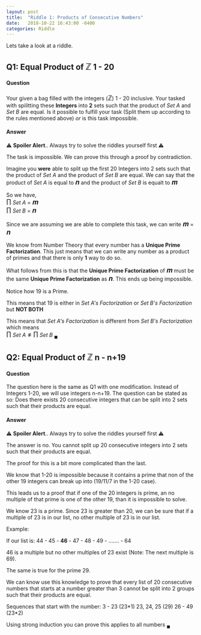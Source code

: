 ```yaml
---
layout: post
title:  "Riddle 1: Products of Consecutive Numbers"
date:   2018-10-22 16:43:00 -0400
categories: Riddle
---
```


Lets take a look at a riddle. 

## Q1: Equal Product of <font size="5">&integers;</font> 1 - 20

#### Question
Your given a bag filled with the integers (<font size="4">&integers;</font>) 1 - 20 inclusive.
Your tasked with spilitting these **Integers** into **2** sets such that the product of *Set A* and *Set B* are equal. Is it possible to fulfill your task (Split them up according to the rules mentioned above) *or* is this task impossible. 


#### Answer
⚠️ **Spoiler Alert**.. Always try to solve the riddles yourself first ⚠️ 

The task is impossible. We can prove this through a proof by contradiction. 

Imagine you **were** able to split up the first 20 Integers into 2 sets such that the product of *Set A* and the product of *Set B* are equal. We can say that the product of *Set A* is equal to <font size="4">𝒏</font> and the product of *Set B* is equalt to <font size="4">𝒎</font>

So we have,
<br> <font size="4">&prod;</font> *Set A* = <font size="4">𝒎</font>
<br> <font size="4">&prod;</font> *Set B*  = <font size="4">𝒏</font>

Since we are assuming we are able to complete this task, we can write <font size="4">𝒎</font> = <font size="4">𝒏</font>

We know from Number Theory that every number has a **Unique Prime Factorization**. This just means that we can write any number as a product of primes and that there is only **1** way to do so.

What follows from this is that the **Unique Prime Factorization** of <font size="4">𝒎</font> must be the same **Unique Prime Factorization** as <font size="4">𝒏</font>. This ends up being impossible. 

Notice how 19 is a Prime. 

This means that 19 is either in *Set A's Factorization* or *Set B's Factorization* but **NOT BOTH**

This means that  *Set A's Factorization* is different from *Set B's Factorization* which means <br><font size="4">&prod;</font> *Set A* <font size="4">≠</font> <font size="4">&prod;</font> *Set B* <sub>◼︎</sub>

## Q2: Equal Product of <font size="5">&integers;</font> n - n+19

#### Question
The question here is the same as Q1 with one modification. Instead of Integers 1-20, we will use integers n-n+19. The question can be stated as so: Does there exists 20 consecutive integers that can be split into 2 sets such that their products are equal.

#### Answer
⚠️ **Spoiler Alert**.. Always try to solve the riddles yourself first ⚠️ 

The answer is no. You cannot split up 20 consecutive integers into 2 sets such that their products are equal. 

The proof for this is a bit more complicated than the last. 

We know that 1-20 is impossible because it contains a prime that non of the other 19 integers can break up into (19/11/7 in the 1-20 case).

This leads us to a proof that if one of the 20 integers is prime, an no multiple of that prime is one of the other 19, than it is impossible to solve.

We know 23 is a prime. Since 23 is greater than 20, we can be sure that if a multiple of 23 is in our list, no other multiple of 23 is in our list.

Example:

If our list is: 44 - 45 - **46** - 47 - 48 - 49 - ....... - 64

46 is a multiple but no other multiples of 23 exist (Note: The next multiple is 69).

The same is true for the prime 29. 

We can know use this knowledge to prove that every list of 20 consecutive numbers that starts at a number greater than 3 cannot be split into 2 groups such that their products are equal.

Sequences that start with the number:
3 - 23 (23\*1)
23, 24, 25 (29)
26 - 49 (23*2)

Using strong induction you can prove this applies to all numbers <sub>◼︎</sub>





